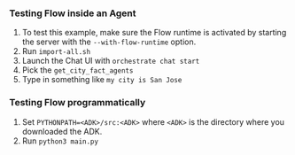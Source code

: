 ### Testing Flow inside an Agent

1. To test this example, make sure the Flow runtime is activated by starting the server with the `--with-flow-runtime` option.
2. Run `import-all.sh` 
3. Launch the Chat UI with `orchestrate chat start`
4. Pick the `get_city_fact_agents`
5. Type in something like `my city is San Jose`

### Testing Flow programmatically

1. Set `PYTHONPATH=<ADK>/src:<ADK>`  where `<ADK>` is the directory where you downloaded the ADK.
2. Run `python3 main.py`
